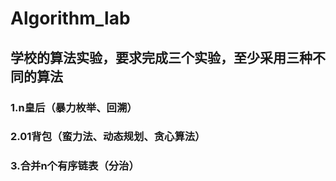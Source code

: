 # Algorithm_lab
## 学校的算法实验，要求完成三个实验，至少采用三种不同的算法

### 1.n皇后（暴力枚举、回溯）

### 2.01背包（蛮力法、动态规划、贪心算法）

### 3.合并n个有序链表（分治）
